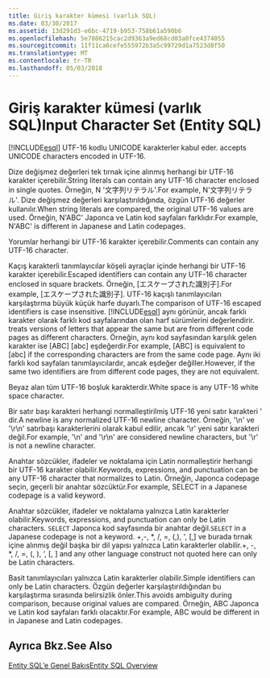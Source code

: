 ```yaml
---
title: Giriş karakter kümesi (varlık SQL)
ms.date: 03/30/2017
ms.assetid: 13d291d3-e6bc-4719-b953-758b61a590b6
ms.openlocfilehash: 5e7886215cac2d9363a9ed68cd03a0fce4374055
ms.sourcegitcommit: 11f11ca6cefe555972b3a5c99729d1a7523d8f50
ms.translationtype: MT
ms.contentlocale: tr-TR
ms.lasthandoff: 05/03/2018
---
```

# <a name="input-character-set-entity-sql"></a><span data-ttu-id="c3b60-102">Giriş karakter kümesi (varlık SQL)</span><span class="sxs-lookup"><span data-stu-id="c3b60-102">Input Character Set (Entity SQL)</span></span>
[!INCLUDE[esql](../../../../../../includes/esql-md.md)]<span data-ttu-id="c3b60-103"> UTF-16 kodlu UNICODE karakterler kabul eder.</span><span class="sxs-lookup"><span data-stu-id="c3b60-103"> accepts UNICODE characters encoded in UTF-16.</span></span>  
  
 <span data-ttu-id="c3b60-104">Dize değişmez değerleri tek tırnak içine alınmış herhangi bir UTF-16 karakter içerebilir.</span><span class="sxs-lookup"><span data-stu-id="c3b60-104">String literals can contain any UTF-16 character enclosed in single quotes.</span></span> <span data-ttu-id="c3b60-105">Örneğin, N '文字列リテラル'.</span><span class="sxs-lookup"><span data-stu-id="c3b60-105">For example, N'文字列リテラル'.</span></span> <span data-ttu-id="c3b60-106">Dize değişmez değerleri karşılaştırıldığında, özgün UTF-16 değerler kullanılır.</span><span class="sxs-lookup"><span data-stu-id="c3b60-106">When string literals are compared, the original UTF-16 values are used.</span></span> <span data-ttu-id="c3b60-107">Örneğin, N'ABC' Japonca ve Latin kod sayfaları farklıdır.</span><span class="sxs-lookup"><span data-stu-id="c3b60-107">For example, N'ABC' is different in Japanese and Latin codepages.</span></span>  
  
 <span data-ttu-id="c3b60-108">Yorumlar herhangi bir UTF-16 karakter içerebilir.</span><span class="sxs-lookup"><span data-stu-id="c3b60-108">Comments can contain any UTF-16 character.</span></span>  
  
 <span data-ttu-id="c3b60-109">Kaçış karakterli tanımlayıcılar köşeli ayraçlar içinde herhangi bir UTF-16 karakter içerebilir.</span><span class="sxs-lookup"><span data-stu-id="c3b60-109">Escaped identifiers can contain any UTF-16 character enclosed in square brackets.</span></span> <span data-ttu-id="c3b60-110">Örneğin, [エスケープされた識別子].</span><span class="sxs-lookup"><span data-stu-id="c3b60-110">For example, [エスケープされた識別子].</span></span> <span data-ttu-id="c3b60-111">UTF-16 kaçışlı tanımlayıcıları karşılaştırma büyük küçük harfe duyarlı.</span><span class="sxs-lookup"><span data-stu-id="c3b60-111">The comparison of UTF-16 escaped identifiers is case insensitive.</span></span> [!INCLUDE[esql](../../../../../../includes/esql-md.md)]<span data-ttu-id="c3b60-112"> aynı görünür, ancak farklı karakter olarak farklı kod sayfalarından olan harf sürümlerini değerlendirir.</span><span class="sxs-lookup"><span data-stu-id="c3b60-112"> treats versions of letters that appear the same but are from different code pages as different characters.</span></span> <span data-ttu-id="c3b60-113">Örneğin, aynı kod sayfasından karşılık gelen karakter ise [ABC] [abc] eşdeğerdir.</span><span class="sxs-lookup"><span data-stu-id="c3b60-113">For example, [ABC] is equivalent to [abc] if the corresponding characters are from the same code page.</span></span> <span data-ttu-id="c3b60-114">Aynı iki farklı kod sayfaları tanımlayıcılardır, ancak eşdeğer değiller.</span><span class="sxs-lookup"><span data-stu-id="c3b60-114">However, if the same two identifiers are from different code pages, they are not equivalent.</span></span>  
  
 <span data-ttu-id="c3b60-115">Beyaz alan tüm UTF-16 boşluk karakterdir.</span><span class="sxs-lookup"><span data-stu-id="c3b60-115">White space is any UTF-16 white space character.</span></span>  
  
 <span data-ttu-id="c3b60-116">Bir satır başı karakteri herhangi normalleştirilmiş UTF-16 yeni satır karakteri ' dir.</span><span class="sxs-lookup"><span data-stu-id="c3b60-116">A newline is any normalized UTF-16 newline character.</span></span> <span data-ttu-id="c3b60-117">Örneğin, '\n' ve '\r\n' satırbaşı karakterlerini olarak kabul edilir, ancak '\r' yeni satır karakteri değil.</span><span class="sxs-lookup"><span data-stu-id="c3b60-117">For example, '\n' and '\r\n' are considered newline characters, but '\r' is not a newline character.</span></span>  
  
 <span data-ttu-id="c3b60-118">Anahtar sözcükler, ifadeler ve noktalama için Latin normalleştirir herhangi bir UTF-16 karakter olabilir.</span><span class="sxs-lookup"><span data-stu-id="c3b60-118">Keywords, expressions, and punctuation can be any UTF-16 character that normalizes to Latin.</span></span> <span data-ttu-id="c3b60-119">Örneğin, Japonca codepage seçin, geçerli bir anahtar sözcüktür.</span><span class="sxs-lookup"><span data-stu-id="c3b60-119">For example, SELECT in a Japanese codepage is a valid keyword.</span></span>  
  
 <span data-ttu-id="c3b60-120">Anahtar sözcükler, ifadeler ve noktalama yalnızca Latin karakterler olabilir.</span><span class="sxs-lookup"><span data-stu-id="c3b60-120">Keywords, expressions, and punctuation can only be Latin characters.</span></span> <span data-ttu-id="c3b60-121">`SELECT` Japonca kod sayfasında bir anahtar değil.</span><span class="sxs-lookup"><span data-stu-id="c3b60-121">`SELECT` in a Japanese codepage is not a keyword.</span></span> <span data-ttu-id="c3b60-122">+,-, \*, /, =, (,), ', [,] ve burada tırnak içine alınmış değil başka bir dil yapısı yalnızca Latin karakterler olabilir.</span><span class="sxs-lookup"><span data-stu-id="c3b60-122">+, -, \*, /, =, (, ), ‘, [, ] and any other language construct not quoted here can only be Latin characters.</span></span>  
  
 <span data-ttu-id="c3b60-123">Basit tanımlayıcıları yalnızca Latin karakterler olabilir.</span><span class="sxs-lookup"><span data-stu-id="c3b60-123">Simple identifiers can only be Latin characters.</span></span> <span data-ttu-id="c3b60-124">Özgün değerler karşılaştırıldığından bu karşılaştırma sırasında belirsizlik önler.</span><span class="sxs-lookup"><span data-stu-id="c3b60-124">This avoids ambiguity during comparison, because original values are compared.</span></span> <span data-ttu-id="c3b60-125">Örneğin, ABC Japonca ve Latin kod sayfaları farklı olacaktır.</span><span class="sxs-lookup"><span data-stu-id="c3b60-125">For example, ABC would be different in in Japanese and Latin codepages.</span></span>  
  
## <a name="see-also"></a><span data-ttu-id="c3b60-126">Ayrıca Bkz.</span><span class="sxs-lookup"><span data-stu-id="c3b60-126">See Also</span></span>  
 [<span data-ttu-id="c3b60-127">Entity SQL’e Genel Bakış</span><span class="sxs-lookup"><span data-stu-id="c3b60-127">Entity SQL Overview</span></span>](../../../../../../docs/framework/data/adonet/ef/language-reference/entity-sql-overview.md)
